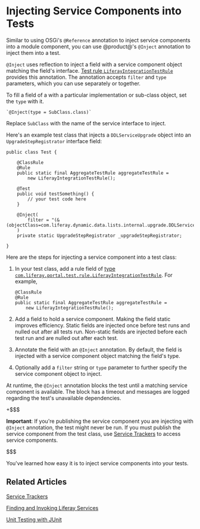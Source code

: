 # Injecting Service Components into Tests [](id=injecting-service-components-into-tests)

Similar to using OSGi's `@Reference` annotation to inject service components
into a module component, you can use @product@'s `@Inject` annotation to inject
them into a test.

`@Inject` uses reflection to inject a field with a service component object
matching the field's interface.
[Test rule `LiferayIntegrationTestRule`](https://docs.liferay.com/ce/portal/7.0-latest/javadocs/portal-test-integration/com/liferay/portal/test/rule/LiferayIntegrationTestRule.html)
provides this annotation. The annotation accepts `filter` and `type` parameters, which you can use separately or together.

To fill a field of a with a particular implementation or sub-class object, set
the `type` with it. 

    `@Inject(type = SubClass.class)`

Replace `SubClass` with the name of the service interface to inject.

Here's an example test class that injects a `DDLServiceUpgrade` object into an `UpgradeStepRegistrator` interface field:

    public class Test {

        @ClassRule
        @Rule
        public static final AggregateTestRule aggregateTestRule = 
            new LiferayIntegrationTestRule();

        @Test
        public void testSomething() {
            // your test code here
        }

        @Inject(
            filter = "(&(objectClass=com.liferay.dynamic.data.lists.internal.upgrade.DDLServiceUpgrade))"
        )
        private static UpgradeStepRegistrator _upgradeStepRegistrator;

    } 

Here are the steps for injecting a service component into a test class:

1.  In your test class, add a rule field of
    [type `com.liferay.portal.test.rule.LiferayIntegrationTestRule`](https://docs.liferay.com/ce/portal/7.0-latest/javadocs/portal-test-integration/com/liferay/portal/test/rule/LiferayIntegrationTestRule.html).
    For example,

        @ClassRule
        @Rule
        public static final AggregateTestRule aggregateTestRule = 
            new LiferayIntegrationTestRule();

2.  Add a field to hold a service component. Making the field static improves
    efficiency. Static fields are injected once before test runs and nulled out
    after all tests run. Non-static fields are injected before each test run
    and are nulled out after each test.

3.  Annotate the field with an `@Inject` annotation. By default, the field is
    injected with a service component object matching the field's type.

4.  Optionally add a `filter` string or `type` parameter to further specify the
    service component object to inject.

At runtime, the `@Inject` annotation blocks the test until a matching service
component is available. The block has a timeout and messages are logged
regarding the test's unavailable dependencies.

+$$$

**Important**: If you're publishing the service component you are injecting with
`@Inject` annotation, the test might never be run. If you must publish the
service component from the test class, use
[Service Trackers](/develop/tutorials/-/knowledge_base/7-0/service-trackers)
to access service components.

$$$

You've learned how easy it is to inject service components into your tests.

## Related Articles [](id=related-articles)

[Service Trackers](/develop/tutorials/-/knowledge_base/7-0/service-trackers)

[Finding and Invoking Liferay Services](/develop/tutorials/-/knowledge_base/7-0/finding-and-invoking-liferay-services)

[Unit Testing with JUnit](/develop/tutorials/-/knowledge_base/7-0/unit-testing-with-junit)
